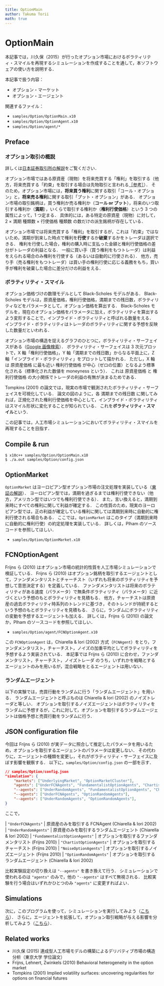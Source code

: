 ```yaml
---
title: OptionMain
author: Takuma Torii
math: true
---
```


# OptionMain

本記事では，川久保（2015）が行ったオプション市場におけるボラティリティ・スマイルを再現するシミュレーションを作成することを通して，本ソフトウェアの使い方を説明する．

本記事で扱う内容：

  * オプション・マーケット
  * オプション・エージェント

関連するファイル：

  * `samples/Option/OptionMain.x10`
  * `samples/Option/OptionAgent.x10`
  * `samples/Option/agent/*`


## Preface

### オプション取引の概説

詳しくは[日本証券取引所の解説](http://www.jpx.co.jp/derivatives/options/)をご覧ください．

オプション市場ではある原資産（現物）を将来売買する「権利」を取引する（他方，将来売買する「約束」を取引する場合は先物取引と言われる[［参考］](http://www.jpx.co.jp/derivatives/options/outline/#heading_3)）．
そのため，オプション市場には，**将来買う権利**に関する取引「コール・オプション」と，**将来売る権利**に関する取引「プット・オプション」がある．
オプション市場の取引銘柄は，買う権利か売る権利か（**コール or プット**），将来のいつ取引する権利か（**満期**），いくらで取引する権利か（**権利行使価格**）という 3 つの属性によって，1 つ定まる．
具体的には，ある特定の原資産（現物）に対して，2 × 満期 種類数 × 行使価格 種類数 の数だけの派生銘柄が存在している．

<!-- ![small](/tutorial/OptionMain.figs/fig01.png) -->

オプション市場では将来売買する「権利」を取引するが，これは「約束」ではないため，満期が到来した時点で権利を**行使**するか**破棄**するかをトレーダは選択できる．
権利を行使した場合，権利の購入時に支払った金額と権利行使価格の差分がトレーダの利益となる．
一般に買い手（買う権利をもつトレーダ）は利益をえられる場合のみ権利を行使する（あるいは自動的に行使される）．
他方，売り手（売る権利をもつトレーダ）は買い手の権利行使に応じる義務をもち，買い手が権利を破棄した場合に差分だけの利益をえる．


### ボラティリティ・スマイル

オプション価格づけの数理モデルとして Black-Scholes モデルがある．
Black-Scholes モデルは，原資産価格，権利行使価格，満期までの残日数，ボラティリティなどをパラメータとして，オプション価格を算出する．
Black-Scholes モデルを，現在のオプション価格をパラメータに加え，ボラティリティを算出するよう変形することで，インプライド・ボラティリティと呼ばれる数量をえる．
インプライド・ボラティリティはトレーダのボラティリティに関する予想を反映した数量だといわれる．

オプション市場の構造を捉えるグラフのひとつに，ボラティリティ・サーフェイスがある（[Google 画像検索](https://www.google.co.jp/search?q=implied+volatility+surface&tbm=isch)）．
ボラティリティ・サーフェイスは 3 次元プロットで，X 軸「権利行使価格」，Y 軸「満期までの残日数」からなる平面上に，Z 軸「インプライド・ボラティリティ」をプロットして描かれる．
ただし，X 軸は 原資産価格 に最も近い 権利行使価格 が中心（ゼロの位置）となるよう標準化される（標準化された数値を moneyness という）．
これは 原資産価格 と 権利行使価格 の大小関係でトレーダの利益の有無が決まるためである．

Tompkins (2001) の論文では，現実の市場で観測されたボラティリティ・サーフェイスを可視化している．
論文の図のように，各 満期までの残日数 に関してみれば，正規化された権利行使価格を中心として，インプライド・ボラティリティはスマイル形状に変化することが知られている．
これを**ボラティリティ・スマイル**という．

<!-- ![small](/tutorial/OptionMain.figs/fig02.png) -->

この記事では，人工市場シミュレーションにおいてボラティリティ・スマイルを再現することを目指す．


## Compile & run

```
$ x10c++ samples/Option/OptionMain.x10
$ ./a.out samples/Option/config.json
```


## OptionMarket

`OptionMarket` はヨーロピアン型オプション市場の注文処理を実装している（[東証の解説](http://www.jpx.co.jp/derivatives/options/simulation/)）．
ヨーロピアン型では，満期を過ぎるまでは権利行使できない（他方，アメリカン型ではいつでも権利行使できる）．
また，言い換えると，満期到来時にすべての権利に関して利益が確定する．
この性質のため，現実のヨーロピアン型では，正の利益が確定している権利に関しては満期到来時に自動的に権利行使される場合もある．
ここでは，`OptionMarket` はこのタイプ（満期到来時に自動的に権利行使）の約定処理を実装している．
詳しくは，Plham のソースコードを参照してほしい．

  * `samples/Option/OptionMarket.x10`


## FCNOptionAgent

Frijns ら (2010) はオプション市場の統計的性質を人工市場シミュレーションで検証している．
Frijns ら (2010) はオプション銘柄を取引するエージェントとして，ファンダメンタリストとチャーチスト（いずれも将来のボラティリティを予想して意思決定する）を定義している．
ファンダメンタリストは将来のボラティリティがある速度（パラメータ）で無条件ボラティリティ（パラメータ）に近づくという予想のもとボラティリティを見積もる．
他方，チャーチストは原資産の過去ボラティリティ時系列のトレンドに基づき，そのトレンドが持続するという予想のもとボラティリティを見積もる．
さらに，ランダムにボラティリティの変動を予想するエージェントも加える．
詳しくは，Frijns ら (2010) の論文か，Plham のソースコードを参照してほしい．

  * `samples/Option/agent/FCNOptionAgent.x10`

この `FCNOptionAgent` は，Chiarella & Iori (2002) 方式（`FCNAgent`）をとり，ファンダメンタリスト，チャーチスト，ノイズの加重平均としてボラティリティを予想するよう実装されている．
本記事では Frijns ら (2010) に合わせ，ファンダメンタリスト，チャーチスト，ノイズトレーダ のうち，いずれかを戦略とするエージェントのみを用いるが，混合戦略をとるエージェントは用いない．


### ランダムエージェント

以下の実験では，売買行動をランダムに行う「ランダムエージェント」を用いる．
ランダムエージェントと呼ぶものは Chiarella & Iori (2002) のノイズトレーダと等しい．
オプションを取引するノイズエージェントはボラティリティをランダムに予想するが，これに対して，オプションを取引するランダムエージェントは価格予想と売買行動をランダムに行う．


## JSON configuration file

今回は Frijns ら (2010) が実データに照合して推定したパラメータを用いるため，オプションを取引するエージェントのパラメータは変更しない．
その代わりに，エージェントの種類を変更し，それがボラティリティ・サーフェイスに及ぼす影響を観察する．
以下に，`samples/Option/config.json` の一部を示す．

```json
// samples/Option/config.json
"simulation": {
	"markets": ["UnderlyingMarket", "OptionMarketCluster"],
	"agents": ["UnderFCNAgents", "FundamentalistOptionAgents", "ChartistOptionAgents", "NoiseOptionAgents"],
	"--agents": ["UnderRandomAgents", "FundamentalistOptionAgents", "ChartistOptionAgents", "NoiseOptionAgents"],
	"--agents": ["UnderFCNAgents", "OptionRandomAgents"],
	"--agents": ["UnderRandomAgents", "OptionRandomAgents"],
}
```

ここで，

| `"UnderFCNAgents"` | 原資産のみを取引する FCNAgent (Chiarella & Iori 2002)
| `"UnderRandomAgents"` | 原資産のみを取引するランダムエージェント (Chiarella & Iori 2002)
| `"FundamentalistOptionAgents"` | オプションを取引するファンダメンタリスト (Frijns 2010)
| `"ChartistOptionAgents"` | オプションを取引するチャーチスト (Frijns 2010)
| `"NoiseOptionAgents"` | オプションを取引するノイズエージェント (Frijns 2010)
| `"OptionRandomAgents"` | オプションを取引するランダムエージェント (Chiarella & Iori 2002)

比較実験設定の切り換えは `"--agents"` を書き換えて行う．
シミュレーションで使われるのは `"agents"` のみで，他の `"--agents"` はすべて無視される．
比較実験を行う場合はいずれかひとつのみ `"agents"` に変更すればよい．


## Simulations

次に，このプログラムを使って，シミュレーションを実行してみよう（[こちら](/tutorial/OptionMain_UseCases01)）．
さらに，エージェントを拡張して，オプション取引戦略が与える影響を分析してみよう（[こちら](/tutorial/OptionMain_UseCases02)）．


## Related works

  * 川久保 (2015) 連成型人工市場モデルの構築によるデリバティブ市場の構造分析（東京大学 学位論文）
  * Frijns, Lehnert, Zwinkels (2010) Behavioral heterogeneity in the option market
  * Tompkins (2001) Implied volatility surfaces: uncovering regularities for options on financial futures


